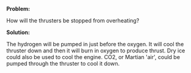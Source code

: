****Problem:****

How will the thrusters be stopped from overheating?

****Solution:****

The hydrogen will be pumped in just before the oxygen. It will cool the
thruster down and then it will burn in oxygen to produce thrust. Dry ice
could also be used to cool the engine. CO2, or Martian 'air', could be
pumped through the thruster to cool it down.

